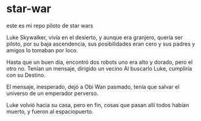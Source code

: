 # star-war
este es mi repo piloto de star wars

Luke Skywalker, vivía en el desierto,
y aunque era granjero, quería ser piloto,
por su baja ascendencia, sus posibilidades eran cero
y sus padres y amigos lo tomaban por loco.

Hasta que un buen día, encontró dos robots
uno era alto y dorado, pero el otro no.
Tenían un mensaje, dirigido un vecino
Al buscarlo Luke, cumpliría con su Destino.

El mensaje, inesperado,
dejó a Obi Wan pasmado,
tenía que salvar el universo
de un emperador perverso.

Luke volvió hacia su casa,
pero en fin, cosas que pasan
allí todos habían muerto,
y fueron al espaciopuerto.
